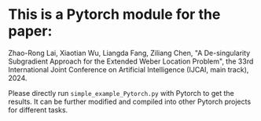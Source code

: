 # This is a Pytorch module for the paper:
Zhao-Rong Lai, Xiaotian Wu, Liangda Fang, Ziliang Chen, "A De-singularity Subgradient Approach for the Extended Weber Location Problem", the 33rd International Joint Conference on Artificial Intelligence (IJCAI, main track), 2024.

Please directly run `simple_example_Pytorch.py` with Pytorch to get the results. It can be further modified and compiled into other Pytorch projects for different tasks.
